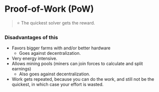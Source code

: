 # Proof-of-Work (PoW)
>⭐ The quickest solver gets the reward.

### Disadvantages of this
- Favors bigger farms with and/or better hardware
	- Goes against decentralization.
- Very energy intensive.
- Allows mining pools (miners can join forces to calculate and split earnings)
	- Also goes against decentralization.
- Work gets repeated, because you can do the work, and still not be the quickest, in which case your effort is wasted.